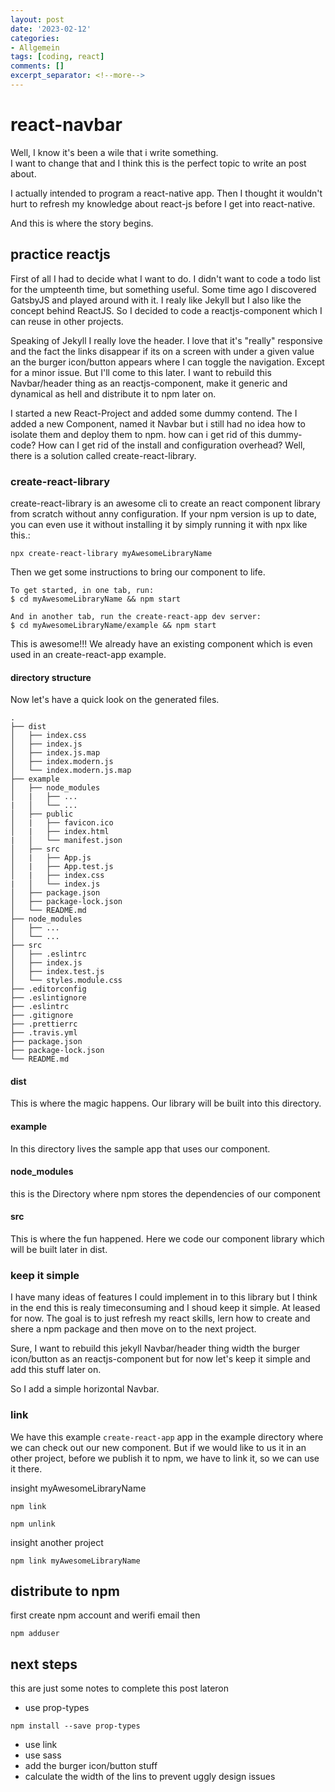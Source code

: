 ```yaml
---
layout: post
date: '2023-02-12'
categories:
- Allgemein
tags: [coding, react]
comments: []
excerpt_separator: <!--more-->
---
```

# react-navbar

Well, I know it's been a wile that i write something.  
I want to change that and I think this is the perfect topic to write an post about.

I actually intended to program a react-native app. Then I thought it wouldn't hurt to refresh my knowledge about react-js before I get into react-native.

And this is where the story begins.
<!--more-->
## practice reactjs

First of all I had to decide what I want to do. I didn't want to code a todo list for the umpteenth time, but something useful. Some time ago I discovered GatsbyJS and played around with it. I realy like Jekyll but I also like the concept behind ReactJS. So I decided to code a reactjs-component which I can reuse in other projects.

Speaking of Jekyll I really love the header. I love that it's "really" responsive and the fact the links disappear if its on a screen with under a given value an the burger icon/button appears where I can toggle the navigation. Except for a minor issue. But I'll come to this later. I want to rebuild this Navbar/header thing as an reactjs-component, make it generic and dynamical as hell and distribute it to npm later on.

I started a new React-Project and added some dummy contend. The I added a new Component, named it Navbar but i still had no idea how to isolate them and deploy them to npm. how can i get rid of this dummy-code? How can I get rid of the install and configuration overhead? Well, there is a solution called create-react-library.

### create-react-library

create-react-library is an awesome cli to create an react component library from scratch without anny configuration. If your npm version is up to date, you can even use it without installing it by simply running it with npx like this.:

```console
npx create-react-library myAwesomeLibraryName
```

Then we get some instructions to bring our component to life.

```console
To get started, in one tab, run:
$ cd myAwesomeLibraryName && npm start

And in another tab, run the create-react-app dev server:
$ cd myAwesomeLibraryName/example && npm start
```

This is awesome!!! We already have an existing component which is even used in an create-react-app example.

#### directory structure

Now let's have a quick look on the generated files.

```text
.
├── dist
│   ├── index.css
│   ├── index.js
│   ├── index.js.map
│   ├── index.modern.js
│   └── index.modern.js.map
├── example
│   ├── node_modules
│   |   ├── ...
|   │   └── ...
│   ├── public
│   |   ├── favicon.ico
│   |   ├── index.html
|   │   └── manifest.json
│   ├── src
│   |   ├── App.js
│   |   ├── App.test.js
│   |   ├── index.css
|   │   └── index.js
│   ├── package.json
│   ├── package-lock.json
│   └── README.md
├── node_modules
│   ├── ...
│   └── ...
├── src
│   ├── .eslintrc
│   ├── index.js
│   ├── index.test.js
│   └── styles.module.css
├── .editorconfig
├── .eslintignore
├── .eslintrc
├── .gitignore
├── .prettierrc
├── .travis.yml
├── package.json
├── package-lock.json
└── README.md
```

#### dist

This is where the magic happens. Our library will be built into this directory.

#### example

In this directory lives the sample app that uses our component.

#### node_modules

this is the Directory where npm stores the dependencies of our component

#### src

This is where the fun happened. Here we code our component library which will be built later in dist.

### keep it simple

I have many ideas of features I could implement in to this library but I think in the end this is realy timeconsuming and I shoud keep it simple. At leased for now. The goal is to just refresh my react skills, lern how to create and shere a npm package and then move on to the next project.

Sure, I want to rebuild this jekyll Navbar/header thing width the burger icon/button as an reactjs-component but for now let's keep it simple and add this stuff later on.

So I add a simple horizontal Navbar.

### link

We have this example `create-react-app` app in the example directory where we can check out our new component. But if we would like to us it in an other project, before we publish it to npm, we have to link it, so we can use it there.

insight myAwesomeLibraryName

```console
npm link
```

```console
npm unlink
```

insight another project

```console
npm link myAwesomeLibraryName
```

## distribute to npm

first create npm account and werifi email
then

```console
npm adduser
```

## next steps

this are just some notes to complete this post lateron

- use prop-types

```console
npm install --save prop-types
```

- use link
- use sass
- add the burger icon/button stuff
- calculate the width of the lins to prevent uggly design issues
